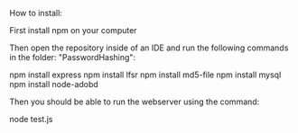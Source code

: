 How to install:

First install npm on your computer

Then open the repository inside of an IDE and run the following commands in the folder: "PasswordHashing":

npm install express
npm install lfsr
npm install md5-file
npm install mysql
npm install node-adobd

Then you should be able to run the webserver using the command:

node test.js
